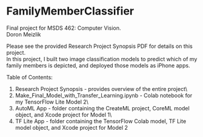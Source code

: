 # FamilyMemberClassifier

Final project for MSDS 462: Computer Vision.\
Doron Meizlik

Please see the provided Research Project Synopsis PDF for details on this project.\
In this project, I built two image classification models to predict which of my family members is depicted, and deployed those models as iPhone apps.


Table of Contents:
1. Research Project Synopsis - provides overview of the entire project\
2. Make_Final_Model_with_Transfer_Learning.ipynb - Colab notebook for my TensorFlow Lite Model 2\
3. AutoML App - folder containing the CreateML project, CoreML model object, and Xcode project for Model 1\
4. TF Lite App - folder containing the TensorFlow Colab model, TF Lite model object, and Xcode project for Model 2
